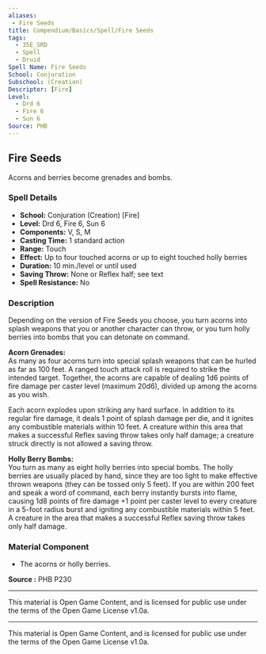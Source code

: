 ```yaml
---
aliases:
 - Fire Seeds
title: Compendium/Basics/Spell/Fire Seeds
tags:  
  - 35E_SRD  
  - Spell  
  - Druid  
Spell Name: Fire Seeds
School: Conjuration
Subschool: (Creation)
Descriptor: [Fire]
Level:  
  - Drd 6  
  - Fire 6  
  - Sun 6  
Source: PHB
---
```


## Fire Seeds

Acorns and berries become grenades and bombs.

### Spell Details

- **School:** Conjuration (Creation) [Fire]  
- **Level:** Drd 6, Fire 6, Sun 6  
- **Components:** V, S, M  
- **Casting Time:** 1 standard action  
- **Range:** Touch  
- **Effect:** Up to four touched acorns or up to eight touched holly berries  
- **Duration:** 10 min./level or until used  
- **Saving Throw:** None or Reflex half; see text  
- **Spell Resistance:** No  

### Description

Depending on the version of Fire Seeds you choose, you turn acorns into splash weapons that you or another character can throw, or you turn holly berries into bombs that you can detonate on command.

**Acorn Grenades:**  
As many as four acorns turn into special splash weapons that can be hurled as far as 100 feet. A ranged touch attack roll is required to strike the intended target. Together, the acorns are capable of dealing 1d6 points of fire damage per caster level (maximum 20d6), divided up among the acorns as you wish.

Each acorn explodes upon striking any hard surface. In addition to its regular fire damage, it deals 1 point of splash damage per die, and it ignites any combustible materials within 10 feet. A creature within this area that makes a successful Reflex saving throw takes only half damage; a creature struck directly is not allowed a saving throw.

**Holly Berry Bombs:**  
You turn as many as eight holly berries into special bombs. The holly berries are usually placed by hand, since they are too light to make effective thrown weapons (they can be tossed only 5 feet). If you are within 200 feet and speak a word of command, each berry instantly bursts into flame, causing 1d8 points of fire damage +1 point per caster level to every creature in a 5-foot radius burst and igniting any combustible materials within 5 feet. A creature in the area that makes a successful Reflex saving throw takes only half damage.

### Material Component

- The acorns or holly berries.


**Source :** PHB P230

---

This material is Open Game Content, and is licensed for public use under  
the terms of the Open Game License v1.0a.

---

This material is Open Game Content, and is licensed for public use under the terms of the Open Game License v1.0a.
